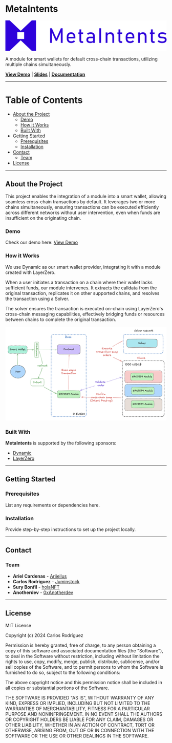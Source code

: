 # MetaIntents

![MetaIntents](./frontend/public/MetaIntents-blue.png)


A module for smart wallets for default cross-chain transactions, utilizing multiple chains simultaneously.

[**View Demo**](#) | [**Slides**](https://docs.google.com/presentation/d/1exWiL3x_nM_RZHnsxRi7SxBX0pz1ihN_BkVOLXcGu8s/edit?usp=sharing) | [**Documentation**](https://github.com/Juminstock/eth-bangkok) 

---

# Table of Contents
- [About the Project](#about-the-project)
  - [Demo](#demo)
  - [How it Works](#how-it-works)
  - [Built With](#built-with)
- [Getting Started](#getting-started)
  - [Prerequisites](#prerequisites)
  - [Installation](#installation)
- [Contact](#contact)
  - [Team](#team)
- [License](#license)

---

## About the Project
This project enables the integration of a module into a smart wallet, allowing seamless cross-chain transactions by default. It leverages two or more chains simultaneously, ensuring transactions can be executed efficiently across different networks without user intervention, even when funds are insufficient on the originating chain.

### Demo
Check our demo here: [View Demo]()

### How it Works
We use Dynamic as our smart wallet provider, integrating it with a module created with LayerZero. 

When a user initiates a transaction on a chain where their wallet lacks sufficient funds, our module intervenes. It extracts the calldata from the original transaction, replicates it on other supported chains, and resolves the transaction using a Solver. 

The solver ensures the transaction is executed on-chain using LayerZero's cross-chain messaging capabilities, effectively bridging funds or resources between chains to complete the original transaction.

![MetaIntents](./frontend/public/MetaIntents-diagram.png)


### Built With

**MetaIntents** is supported by the following sponsors:
- [Dynamic](https://dynamic.xyz/)
- [LayerZero](https://layerzero.network/)

---

## Getting Started

### Prerequisites
List any requirements or dependencies here.

### Installation
Provide step-by-step instructions to set up the project locally.

---

## Contact

### Team
- **Ariel Cardenas** - [Ariiellus](https://x.com/Ariiellus)
- **Carlos Rodriguez** - [Juminstock](https://x.com/Juminstock)
- **Sury Bonfil** - [holaNFT](https://x.com/holaNFT)
- **Anotherdev** - [0xAnotherdev](https://x.com/0xAnotherdev) 

---

## License
MIT License

Copyright (c) 2024 Carlos Rodríguez

Permission is hereby granted, free of charge, to any person obtaining a copy
of this software and associated documentation files (the "Software"), to deal
in the Software without restriction, including without limitation the rights
to use, copy, modify, merge, publish, distribute, sublicense, and/or sell
copies of the Software, and to permit persons to whom the Software is
furnished to do so, subject to the following conditions:

The above copyright notice and this permission notice shall be included in all
copies or substantial portions of the Software.

THE SOFTWARE IS PROVIDED "AS IS", WITHOUT WARRANTY OF ANY KIND, EXPRESS OR
IMPLIED, INCLUDING BUT NOT LIMITED TO THE WARRANTIES OF MERCHANTABILITY,
FITNESS FOR A PARTICULAR PURPOSE AND NONINFRINGEMENT. IN NO EVENT SHALL THE
AUTHORS OR COPYRIGHT HOLDERS BE LIABLE FOR ANY CLAIM, DAMAGES OR OTHER
LIABILITY, WHETHER IN AN ACTION OF CONTRACT, TORT OR OTHERWISE, ARISING FROM,
OUT OF OR IN CONNECTION WITH THE SOFTWARE OR THE USE OR OTHER DEALINGS IN THE
SOFTWARE.
